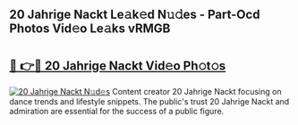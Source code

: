 ## 20 Jahrige Nackt Le𝚊k𝚎d N𝚞𝚍es - Part-Ocd Photos Vid𝚎o Le𝚊ks vRMGB

# <h2><a href="http://fb89n9l.evod.top/?m=20+Jahrige+Nackt">🔗 👉🔴 20 Jahrige Nackt Vid𝚎o Ph𝚘t𝚘s</a></h2>

[![20 Jahrige Nackt N𝚞d𝚎s](https://i.imgur.com/8V9OHl7.gif)](http://fb89n9l.evod.top/?m=20+Jahrige+Nackt)
Content creator 20 Jahrige Nackt focusing on dance trends and lifestyle snippets. The public's trust 20 Jahrige Nackt and admiration are essential for the success of a public figure. 
